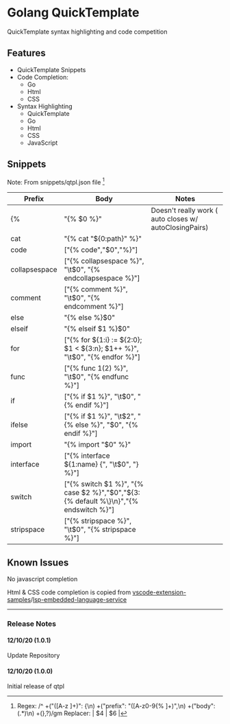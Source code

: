 # Golang QuickTemplate

QuickTemplate syntax highlighting and code competition

## Features

- QuickTemplate Snippets
- Code Completion:
  - Go
  - Html
  - CSS
- Syntax Highlighting
  - QuickTemplate
  - Go
  - Html
  - CSS
  - JavaScript

## Snippets

Note: From snippets/qtpl.json file [^regex]

| Prefix | Body | Notes |
| ----------- | ----------- | ----------- |
| {%  | "{% $0 %}" | Doesn't really work ( auto closes w/ autoClosingPairs) |
| cat | "{% cat \"${0:path}\" %}" |
| code | ["{% code","$0","%}"] |
| collapsespace | ["{% collapsespace %}", "\t$0", "{% endcollapsespace %}"] |
| comment | ["{% comment %}", "\t$0", "{% endcomment %}"] |
| else | "{% else %}$0" |
| elseif | "{% elseif $1 %}$0" |
| for | ["{% for ${1:i} := ${2:0}; $1 < ${3:n}; $1++ %}", "\t$0", "{% endfor %}"] |
| func | ["{% func $1($2) %}", "\t$0", "{% endfunc %}"] |
| if | ["{% if $1 %}", "\t$0", "{% endif %}"] |
| ifelse | ["{% if $1 %}", "\t$2", "{% else %}", "$0", "{% endif %}"] |
| import | "{% import \"$0\" %}" |
| interface | ["{% interface ${1:name} {", "\t$0", "} %}"] |
| switch | ["{% switch $1 %}", "{% case $2 %}","$0","${3:{% default %\\}\n}","{% endswitch %}"] |
| stripspace | ["{% stripspace %}", "\t$0", "{% stripspace %}"] |

## Known Issues

No javascript completion

Html & CSS code completion is copied from [vscode-extension-samples](https://github.com/microsoft/vscode-extension-samples)/[lsp-embedded-language-service](https://github.com/microsoft/vscode-extension-samples/tree/master/lsp-embedded-language-service)

----

### Release Notes

#### 12/10/20 (1.0.1)

Update Repository

#### 12/10/20 (1.0.0)

Initial release of qtpl


[^regex]: Regex: /^ +("([A-z ]+)": {\n) +("prefix": "([A-z0-9\{% ]+)",\n) +("body": (.*)\n) +(},?)/gm
  Replacer: | $4 | $6 |
